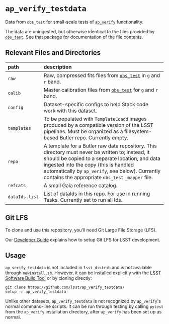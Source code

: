 `ap_verify_testdata`
====================

Data from `obs_test` for small-scale tests of [`ap_verify`](https://github.com/lsst-dm/ap_verify/) functionality.

The data are uningested, but otherwise identical to the files provided by [`obs_test`](https://github.com/lsst/obs_test/).
See that package for documentation of the file contents.

Relevant Files and Directories
------------------------------
path                  | description
:---------------------|:-----------------------------
`raw`                 | Raw, compressed fits files from [`obs_test`](https://github.com/lsst/obs_test/tree/master/data) in `g` and `r` band.
`calib`               | Master calibration files from [`obs_test`](https://github.com/lsst/obs_test/tree/master/data) for `g` and `r` band.
`config`              | Dataset-specific configs to help Stack code work with this dataset.
`templates`           | To be populated with `TemplateCoadd` images produced by a compatible version of the LSST pipelines. Must be organized as a filesystem-based Butler repo. Currently empty.
`repo`                | A template for a Butler raw data repository. This directory must never be written to; instead, it should be copied to a separate location, and data ingested into the copy (this is handled automatically by `ap_verify`, see below). Currently contains the appropriate `obs_test` `_mapper` file.
`refcats`             | A small Gaia reference catalog.
`dataIds.list`        | List of dataIds in this repo. For use in running Tasks. Currently set to run all Ids.


Git LFS
-------

To clone and use this repository, you'll need Git Large File Storage (LFS).

Our [Developer Guide](http://developer.lsst.io/en/latest/tools/git_lfs.html) explains how to setup Git LFS for LSST development.

Usage
-----

`ap_verify_testdata` is not included in `lsst_distrib` and is not available through `newinstall.sh`.
However, it can be installed explicitly with the [LSST Software Build Tool](https://developer.lsst.io/stack/lsstsw.html) or by cloning directly:

    git clone https://github.com/lsst/ap_verify_testdata/
    setup -r ap_verify_testdata

Unlike other datasets, `ap_verify_testdata` is not recognized by `ap_verify`'s normal command-line scripts.
It can be run through testing by calling `pytest` from the `ap_verify` installation directory, after `ap_verify` has been set up as normal.
